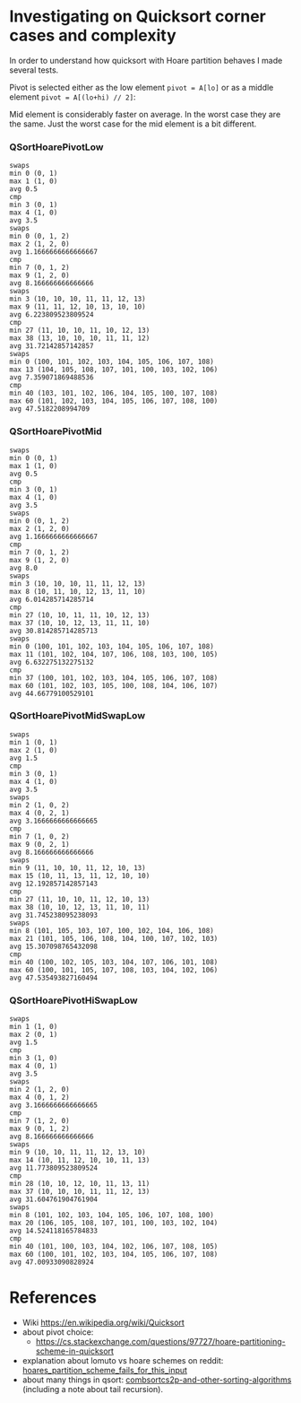 # Investigating on Quicksort corner cases and complexity


In order to understand how quicksort with Hoare partition behaves I made several tests.

Pivot is selected either as the low element `pivot = A[lo]` or as a middle element `pivot = A[(lo+hi) // 2]`:

Mid element is considerably faster on average. In the worst case they are the same. Just the worst case for the
mid element is a bit different.

### QSortHoarePivotLow
    swaps
    min 0 (0, 1)
    max 1 (1, 0)
    avg 0.5
    cmp
    min 3 (0, 1)
    max 4 (1, 0)
    avg 3.5
    swaps
    min 0 (0, 1, 2)
    max 2 (1, 2, 0)
    avg 1.1666666666666667
    cmp
    min 7 (0, 1, 2)
    max 9 (1, 2, 0)
    avg 8.166666666666666
    swaps
    min 3 (10, 10, 10, 11, 11, 12, 13)
    max 9 (11, 11, 12, 10, 13, 10, 10)
    avg 6.223809523809524
    cmp
    min 27 (11, 10, 10, 11, 10, 12, 13)
    max 38 (13, 10, 10, 10, 11, 11, 12)
    avg 31.72142857142857
    swaps
    min 0 (100, 101, 102, 103, 104, 105, 106, 107, 108)
    max 13 (104, 105, 108, 107, 101, 100, 103, 102, 106)
    avg 7.359071869488536
    cmp
    min 40 (103, 101, 102, 106, 104, 105, 100, 107, 108)
    max 60 (101, 102, 103, 104, 105, 106, 107, 108, 100)
    avg 47.5182208994709

### QSortHoarePivotMid

    swaps
    min 0 (0, 1)
    max 1 (1, 0)
    avg 0.5
    cmp
    min 3 (0, 1)
    max 4 (1, 0)
    avg 3.5
    swaps
    min 0 (0, 1, 2)
    max 2 (1, 2, 0)
    avg 1.1666666666666667
    cmp
    min 7 (0, 1, 2)
    max 9 (1, 2, 0)
    avg 8.0
    swaps
    min 3 (10, 10, 10, 11, 11, 12, 13)
    max 8 (10, 11, 10, 12, 13, 11, 10)
    avg 6.014285714285714
    cmp
    min 27 (10, 10, 11, 11, 10, 12, 13)
    max 37 (10, 10, 12, 13, 11, 11, 10)
    avg 30.814285714285713
    swaps
    min 0 (100, 101, 102, 103, 104, 105, 106, 107, 108)
    max 11 (101, 102, 104, 107, 106, 108, 103, 100, 105)
    avg 6.632275132275132
    cmp
    min 37 (100, 101, 102, 103, 104, 105, 106, 107, 108)
    max 60 (101, 102, 103, 105, 100, 108, 104, 106, 107)
    avg 44.66779100529101

### QSortHoarePivotMidSwapLow

    swaps
    min 1 (0, 1)
    max 2 (1, 0)
    avg 1.5
    cmp
    min 3 (0, 1)
    max 4 (1, 0)
    avg 3.5
    swaps
    min 2 (1, 0, 2)
    max 4 (0, 2, 1)
    avg 3.1666666666666665
    cmp
    min 7 (1, 0, 2)
    max 9 (0, 2, 1)
    avg 8.166666666666666
    swaps
    min 9 (11, 10, 10, 11, 12, 10, 13)
    max 15 (10, 11, 13, 11, 12, 10, 10)
    avg 12.192857142857143
    cmp
    min 27 (11, 10, 10, 11, 12, 10, 13)
    max 38 (10, 10, 12, 13, 11, 10, 11)
    avg 31.745238095238093
    swaps
    min 8 (101, 105, 103, 107, 100, 102, 104, 106, 108)
    max 21 (101, 105, 106, 108, 104, 100, 107, 102, 103)
    avg 15.307098765432098
    cmp
    min 40 (100, 102, 105, 103, 104, 107, 106, 101, 108)
    max 60 (100, 101, 105, 107, 108, 103, 104, 102, 106)
    avg 47.535493827160494

### QSortHoarePivotHiSwapLow

    swaps
    min 1 (1, 0)
    max 2 (0, 1)
    avg 1.5
    cmp
    min 3 (1, 0)
    max 4 (0, 1)
    avg 3.5
    swaps
    min 2 (1, 2, 0)
    max 4 (0, 1, 2)
    avg 3.1666666666666665
    cmp
    min 7 (1, 2, 0)
    max 9 (0, 1, 2)
    avg 8.166666666666666
    swaps
    min 9 (10, 10, 11, 11, 12, 13, 10)
    max 14 (10, 11, 12, 10, 10, 11, 13)
    avg 11.773809523809524
    cmp
    min 28 (10, 10, 12, 10, 11, 13, 11)
    max 37 (10, 10, 10, 11, 11, 12, 13)
    avg 31.604761904761904
    swaps
    min 8 (101, 102, 103, 104, 105, 106, 107, 108, 100)
    max 20 (106, 105, 108, 107, 101, 100, 103, 102, 104)
    avg 14.524118165784833
    cmp
    min 40 (101, 100, 103, 104, 102, 106, 107, 108, 105)
    max 60 (100, 101, 102, 103, 104, 105, 106, 107, 108)
    avg 47.00933090828924



# References

* Wiki https://en.wikipedia.org/wiki/Quicksort
* about pivot choice:
  * https://cs.stackexchange.com/questions/97727/hoare-partitioning-scheme-in-quicksort
* explanation about lomuto vs hoare schemes on reddit: [hoares_partition_scheme_fails_for_this_input](https://www.reddit.com/r/AskProgramming/comments/6emoyb/hoares_partition_scheme_fails_for_this_input/dicihap?utm_source=share&utm_medium=web2x&context=3)
* about many things in qsort: [combsortcs2p-and-other-sorting-algorithms](https://code.google.com/archive/p/combsortcs2p-and-other-sorting-algorithms/wikis/QuickSort.wiki)
  (including a note about tail recursion).


